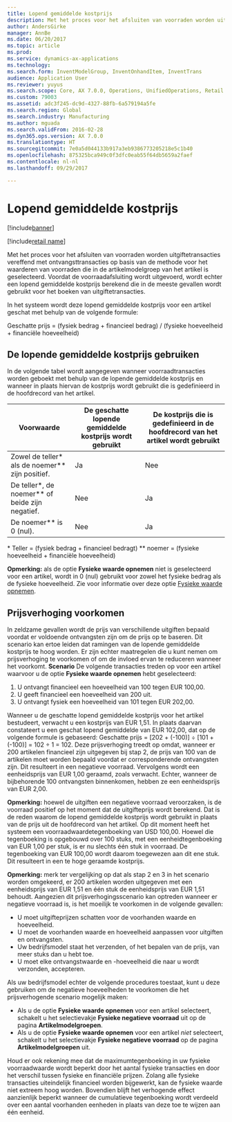 ```yaml
---
title: Lopend gemiddelde kostprijs
description: Met het proces voor het afsluiten van voorraden worden uitgiftetransacties vereffend met ontvangsttransacties op basis van de methode voor het waarderen van voorraden die in de artikelmodelgroep van het artikel is geselecteerd. Voordat de voorraadafsluiting wordt uitgevoerd, wordt echter een lopend gemiddelde kostprijs berekend die in de meeste gevallen wordt gebruikt voor het boeken van uitgiftetransacties.
author: AndersGirke
manager: AnnBe
ms.date: 06/20/2017
ms.topic: article
ms.prod: 
ms.service: dynamics-ax-applications
ms.technology: 
ms.search.form: InventModelGroup, InventOnhandItem, InventTrans
audience: Application User
ms.reviewer: yuyus
ms.search.scope: Core, AX 7.0.0, Operations, UnifiedOperations, Retail
ms.custom: 79003
ms.assetid: adc3f245-dc9d-4327-88fb-6a579194a5fe
ms.search.region: Global
ms.search.industry: Manufacturing
ms.author: mguada
ms.search.validFrom: 2016-02-28
ms.dyn365.ops.version: AX 7.0.0
ms.translationtype: HT
ms.sourcegitcommit: 7e0a5d044133b917a3eb9386773205218e5c1b40
ms.openlocfilehash: 875325bca949c0f3dfc0eab55f64db5659a2faef
ms.contentlocale: nl-nl
ms.lasthandoff: 09/29/2017

---
```


# <a name="running-average-cost-price"></a>Lopend gemiddelde kostprijs

[!include[banner](../includes/banner.md)]

[!include[retail name](../includes/retail-name.md)]


Met het proces voor het afsluiten van voorraden worden uitgiftetransacties vereffend met ontvangsttransacties op basis van de methode voor het waarderen van voorraden die in de artikelmodelgroep van het artikel is geselecteerd. Voordat de voorraadafsluiting wordt uitgevoerd, wordt echter een lopend gemiddelde kostprijs berekend die in de meeste gevallen wordt gebruikt voor het boeken van uitgiftetransacties.

In het systeem wordt deze lopend gemiddelde kostprijs voor een artikel geschat met behulp van de volgende formule: 

Geschatte prijs = (fysiek bedrag + financieel bedrag) / (fysieke hoeveelheid + financiële hoeveelheid)

## <a name="using-the-running-average-cost-price"></a>De lopende gemiddelde kostprijs gebruiken
In de volgende tabel wordt aangegeven wanneer voorraadtransacties worden geboekt met behulp van de lopende gemiddelde kostprijs en wanneer in plaats hiervan de kostprijs wordt gebruikt die is gedefinieerd in de hoofdrecord van het artikel.

| Voorwaarde                                               | De geschatte lopende gemiddelde kostprijs wordt gebruikt | De kostprijs die is gedefinieerd in de hoofdrecord van het artikel wordt gebruikt |
|---------------------------------------------------------|----------------------------------------------------------|-------------------------------------------------------------------|
| Zowel de teller\* als de noemer\*\* zijn positief.  | Ja                                                      | Nee                                                                |
| De teller\*, de noemer\*\* of beide zijn negatief. | Nee                                                       | Ja                                                               |
| De noemer\*\* is 0 (nul).                        | Nee                                                       | Ja                                                               |

\* Teller = (fysiek bedrag + financieel bedragt) \*\* noemer = (fysieke hoeveelheid + financiële hoeveelheid) 

**Opmerking:** als de optie **Fysieke waarde opnemen** niet is geselecteerd voor een artikel, wordt in 0 (nul) gebruikt voor zowel het fysieke bedrag als de fysieke hoeveelheid. Zie voor informatie over deze optie [Fysieke waarde opnemen](include-physical-value.md).

## <a name="avoiding-pricing-amplification"></a>Prijsverhoging voorkomen
In zeldzame gevallen wordt de prijs van verschillende uitgiften bepaald voordat er voldoende ontvangsten zijn om de prijs op te baseren. Dit scenario kan ertoe leiden dat ramingen van de lopende gemiddelde kostprijs te hoog worden. Er zijn echter maatregelen die u kunt nemen om prijsverhoging te voorkomen of om de invloed ervan te reduceren wanneer het voorkomt. **Scenario** De volgende transacties treden op voor een artikel waarvoor u de optie **Fysieke waarde opnemen** hebt geselecteerd:

1.  U ontvangt financieel een hoeveelheid van 100 tegen EUR 100,00.
2.  U geeft financieel een hoeveelheid van 200 uit.
3.  U ontvangt fysiek een hoeveelheid van 101 tegen EUR 202,00.

Wanneer u de geschatte lopend gemiddelde kostprijs voor het artikel bestudeert, verwacht u een kostprijs van EUR 1,51. In plaats daarvan constateert u een geschat lopend gemiddelde van EUR 102,00, dat op de volgende formule is gebaseerd: Geschatte prijs = \[202 + (-100)\] ÷ \[101 + (-100)\] = 102 ÷ 1 = 102. Deze prijsverhoging treedt op omdat, wanneer er 200 artikelen financieel zijn uitgegeven bij stap 2, de prijs van 100 van de artikelen moet worden bepaald voordat er corresponderende ontvangsten zijn. Dit resulteert in een negatieve voorraad. Vervolgens wordt een eenheidsprijs van EUR 1,00 geraamd, zoals verwacht. Echter, wanneer de bijbehorende 100 ontvangsten binnenkomen, hebben ze een eenheidsprijs van EUR 2,00. 

**Opmerking:** hoewel de uitgiften een negatieve voorraad veroorzaken, is de voorraad positief op het moment dat de uitgifteprijs wordt berekend. Dat is de reden waarom de lopend gemiddelde kostprijs wordt gebruikt in plaats van de prijs uit de hoofdrecord van het artikel. Op dit moment heeft het systeem een voorraadwaardetegenboeking van USD 100,00. Hoewel die tegenboeking is opgebouwd over 100 stuks, met een eenheidtegenboeking van EUR 1,00 per stuk, is er nu slechts één stuk in voorraad. De tegenboeking van EUR 100,00 wordt daarom toegewezen aan dit ene stuk. Dit resulteert in een te hoge geraamde kostprijs. 

**Opmerking:** merk ter vergelijking op dat als stap 2 en 3 in het scenario worden omgekeerd, er 200 artikelen worden uitgegeven met een eenheidsprijs van EUR 1,51 en één stuk de eenheidsprijs van EUR 1,51 behoudt. Aangezien dit prijsverhogingsscenario kan optreden wanneer er negatieve voorraad is, is het moeilijk te voorkomen in de volgende gevallen:

-   U moet uitgifteprijzen schatten voor de voorhanden waarde en hoeveelheid.
-   U moet de voorhanden waarde en hoeveelheid aanpassen voor uitgiften en ontvangsten.
-   Uw bedrijfsmodel staat het verzenden, of het bepalen van de prijs, van meer stuks dan u hebt toe.
-   U moet elke ontvangstwaarde en -hoeveelheid die naar u wordt verzonden, accepteren.

Als uw bedrijfsmodel echter de volgende procedures toestaat, kunt u deze gebruiken om de negatieve hoeveelheden te voorkomen die het prijsverhogende scenario mogelijk maken:

-   Als u de optie **Fysieke waarde opnemen** voor een artikel selecteert, schakelt u het selectievakje **Fysieke negatieve voorraad** uit op de pagina **Artikelmodelgroepen**.
-   Als u de optie **Fysieke waarde opnemen** voor een artikel *niet* selecteert, schakelt u het selectievakje **Fysieke negatieve voorraad** op de pagina **Artikelmodelgroepen** uit.

Houd er ook rekening mee dat de maximumtegenboeking in uw fysieke voorraadwaarde wordt beperkt door het aantal fysieke transacties en door het verschil tussen fysieke en financiële prijzen. Zolang alle fysieke transacties uiteindelijk financieel worden bijgewerkt, kan de fysieke waarde niet extreem hoog worden. Bovendien blijft het verhogende effect aanzienlijk beperkt wanneer de cumulatieve tegenboeking wordt verdeeld over een aantal voorhanden eenheden in plaats van deze toe te wijzen aan één eenheid.




